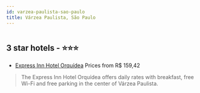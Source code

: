 ```yaml
---
id: varzea-paulista-sao-paulo
title: Várzea Paulista, São Paulo
---
```


<center><img src="https://static.hotelurbano.com/reservas/prod0/1/1800/5b044f3f74647_express-inn-hotel-orquidea.jpg" alt="" /></center>


##  3 star hotels - ⭐️⭐️⭐️

-    [Express Inn Hotel Orquídea](https://us.hurb.com/hotels/varzea-paulista/express-inn-hotel-orquidea-1800?cmp=18055) Prices from R$ 159,42
   > The Express Inn Hotel Orquídea offers daily rates with breakfast, free Wi-Fi and free parking in the center of Várzea Paulista.

